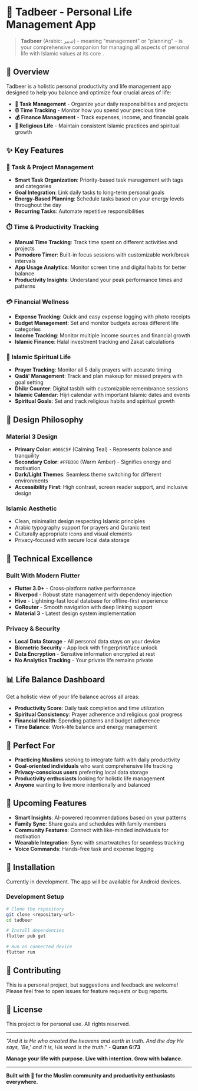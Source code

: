 # 📱 Tadbeer - Personal Life Management App

> **Tadbeer** (Arabic: تدبير) - meaning "management" or "planning" - is your comprehensive companion for managing all aspects of personal life with Islamic values at its core .

## 🌟 Overview

Tadbeer is a holistic personal productivity and life management app designed to help you balance and optimize four crucial areas of life:

- **📝 Task Management** - Organize your daily responsibilities and projects
- **⏰ Time Tracking** - Monitor how you spend your precious time  
- **💰 Finance Management** - Track expenses, income, and financial goals
- **🕌 Religious Life** - Maintain consistent Islamic practices and spiritual growth

## ✨ Key Features

### 🎯 Task & Project Management
- **Smart Task Organization**: Priority-based task management with tags and categories
- **Goal Integration**: Link daily tasks to long-term personal goals
- **Energy-Based Planning**: Schedule tasks based on your energy levels throughout the day
- **Recurring Tasks**: Automate repetitive responsibilities

### ⏱️ Time & Productivity Tracking
- **Manual Time Tracking**: Track time spent on different activities and projects
- **Pomodoro Timer**: Built-in focus sessions with customizable work/break intervals
- **App Usage Analytics**: Monitor screen time and digital habits for better balance
- **Productivity Insights**: Understand your peak performance times and patterns

### 💳 Financial Wellness
- **Expense Tracking**: Quick and easy expense logging with photo receipts
- **Budget Management**: Set and monitor budgets across different life categories
- **Income Tracking**: Monitor multiple income sources and financial growth
- **Islamic Finance**: Halal investment tracking and Zakat calculations

### 🕌 Islamic Spiritual Life
- **Prayer Tracking**: Monitor all 5 daily prayers with accurate timing
- **Qadā' Management**: Track and plan makeup for missed prayers with goal setting
- **Dhikr Counter**: Digital tasbih with customizable remembrance sessions
- **Islamic Calendar**: Hijri calendar with important Islamic dates and events
- **Spiritual Goals**: Set and track religious habits and spiritual growth

## 🎨 Design Philosophy

### Material 3 Design
- **Primary Color**: `#006C5F` (Calming Teal) - Represents balance and tranquility
- **Secondary Color**: `#FFB300` (Warm Amber) - Signifies energy and motivation
- **Dark/Light Themes**: Seamless theme switching for different environments
- **Accessibility First**: High contrast, screen reader support, and inclusive design

### Islamic Aesthetic
- Clean, minimalist design respecting Islamic principles
- Arabic typography support for prayers and Quranic text
- Culturally appropriate icons and visual elements
- Privacy-focused with secure local data storage

## 🚀 Technical Excellence

### Built With Modern Flutter
- **Flutter 3.0+** - Cross-platform native performance
- **Riverpod** - Robust state management with dependency injection
- **Hive** - Lightning-fast local database for offline-first experience
- **GoRouter** - Smooth navigation with deep linking support
- **Material 3** - Latest design system implementation

### Privacy & Security
- **Local Data Storage** - All personal data stays on your device
- **Biometric Security** - App lock with fingerprint/face unlock
- **Data Encryption** - Sensitive information encrypted at rest
- **No Analytics Tracking** - Your private life remains private

## 📊 Life Balance Dashboard

Get a holistic view of your life balance across all areas:

- **Productivity Score**: Daily task completion and time utilization
- **Spiritual Consistency**: Prayer adherence and religious goal progress  
- **Financial Health**: Spending patterns and budget adherence
- **Time Balance**: Work-life balance and energy management

## 🎯 Perfect For

- **Practicing Muslims** seeking to integrate faith with daily productivity
- **Goal-oriented individuals** who want comprehensive life tracking
- **Privacy-conscious users** preferring local data storage
- **Productivity enthusiasts** looking for holistic life management
- **Anyone** wanting to live more intentionally and balanced

## 🔮 Upcoming Features

- **Smart Insights**: AI-powered recommendations based on your patterns
- **Family Sync**: Share goals and schedules with family members
- **Community Features**: Connect with like-minded individuals for motivation
- **Wearable Integration**: Sync with smartwatches for seamless tracking
- **Voice Commands**: Hands-free task and expense logging

## 📱 Installation

Currently in development. The app will be available for Android devices.

### Development Setup
```bash
# Clone the repository
git clone <repository-url>
cd tadbeer

# Install dependencies
flutter pub get

# Run on connected device
flutter run
```

## 🤝 Contributing

This is a personal project, but suggestions and feedback are welcome! Please feel free to open issues for feature requests or bug reports.

## 📄 License

This project is for personal use. All rights reserved.

---

*"And it is He who created the heavens and earth in truth. And the day He says, 'Be,' and it is, His word is the truth."* - **Quran 6:73**

**Manage your life with purpose. Live with intention. Grow with balance.**

---

**Built with 💚 for the Muslim community and productivity enthusiasts everywhere.**
